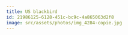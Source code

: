 ```yaml
---
title: US blackbird
id: 21986125-6128-451c-bc9c-4a865063d2f8
image: src/assets/photos/img_4284-copie.jpg
---
```

